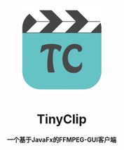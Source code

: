 <div align="center">
	<a href="https://www.zimujiang.com/tinyclip">
		<img src="doc/image/icon.png" width="200" height="200">
	</a>
	<h1>TinyClip</h1>
	<p>
		<b>一个基于JavaFx的FFMPEG-GUI客户端</b>
	</p>
	<br>
	<br>
	<br>
</div>